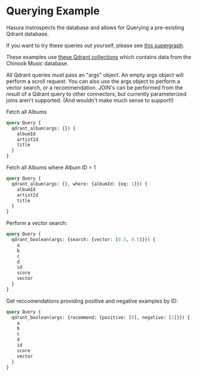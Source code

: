 # Querying Example

Hasura instrospects the database and allows for Querying a pre-existing Qdrant database.

If you want to try these queries out yourself, please see [this supergraph](https://github.com/hasura/super_supergraph/tree/main).

These examples use [these Qdrant collections](https://github.com/hasura/super_supergraph/tree/main/qdrant/connector/qdrant/initdb) which contains data from the Chinook Music database.

All Qdrant queries must pass an "args" object. An empty args object will perform a scroll request. You can also use the args object to perform a vector search, or a recommendation. JOIN's can be performed from the result of a Qdrant query to other connectors, but currently parameterized joins aren't supported. (And wouldn't make much sense to support!)

Fetch all Albums

```graphql
query Query {
  qdrant_album(args: {}) {
    albumId
    artistId
    title
  }
}
```

Fetch all Albums where Album ID = 1

```graphql
query Query {
  qdrant_album(args: {}, where: {albumId: {eq: 1}}) {
    albumId
    artistId
    title
  }
}
```

Perform a vector search:

```graphql
query Query {
  qdrant_boolean(args: {search: {vector: [0.5, 0.5]}}) {
    a
    b
    c
    d
    id
    score
    vector
  }
}
```

Get reccomendations providing positive and negative examples by ID:

```graphql
query Query {
  qdrant_boolean(args: {recommend: {positive: [0], negative: [1]}}) {
    a
    b
    c
    d
    id
    score
    vector
  }
}
```